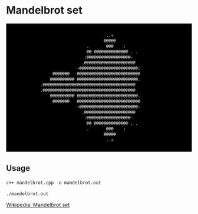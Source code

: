# Mandelbrot set

![alt](./asset/ascii_version.png)

## Usage

```
c++ mandelbrot.cpp -o mandelbrot.out
```
```
./mandelbrot.out
```

[Wikipedia: Mandelbrot set](https://en.wikipedia.org/wiki/Mandelbrot_set)
